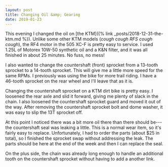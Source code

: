 ```yaml
---
layout: post
title: Changing Oil &amp; Gearing
date: 2019-01-23
---
```


This evening I changed the oil on [the KTM]({% link _posts/2018-12-31-the-ktm.md %}). Unlike some other KTM models (_cough cough RFS cough cough_), the RF4 motor in the 505 XC-F is pretty easy to service. I used 1.25L of Motorex 10W-50 synthetic oil and a K&N filter, and it was all finished in about 25 minutes. No fuss, no mess!

I also wanted to change the countershaft (front) sprocket from a 13-tooth sprocket to a 14-tooth sprocket. This will give me a little more speed for the same RPMs. I previously was using the bike for more trail riding. I have a 46-tooth sprocket on the rear wheel and I'll leave that as it is.

Changing the countershaft sprocket on a KTM dirt bike is pretty easy. I loosened the rear axle and slid it forward, giving me plenty of slack in the chain. I also loosened the countershaft sprocket guard and moved it out of the way. After removing the countershaft sprocket bolt and dome washer, it was easy to slip the 13T sprocket off.

At this point I noticed there was a bit more oil there than there should be---the countershaft seal was leaking a little. This is a normal wear item, so it's fairly easy to replace. Unfortunately, I had to order the parts (about $25 in total), so I finished the sprocket swap without addressing the leak. The parts should be here at the end of the week and then I can replace the seal.

On the plus side, the chain was already long enough to handle an additional tooth on the countershaft sprocket without having to add a another link.